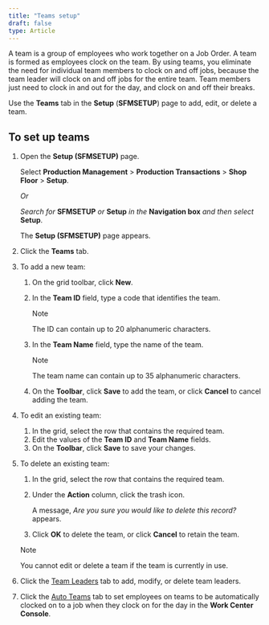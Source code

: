 ```yaml
---
title: "Teams setup"
draft: false
type: Article
---
```


A team is a group of employees who work together on a Job Order. A team is formed as employees clock on the team. By using teams, you eliminate the need for individual team members to clock on and off jobs, because the team leader will clock on and off jobs for the entire team. Team members just need to clock in and out for the day, and clock on and off their breaks.

Use the **Teams** tab in the **Setup** (**SFMSETUP**) page to add, edit, or delete a team.

## To set up teams

1.  Open the **Setup (SFMSETUP)** page.

    Select **Production Management** > **Production Transactions** > **Shop Floor** > **Setup**.

    *Or*

    *Search for* **SFMSETUP** *or* **Setup** *in the* **Navigation box** *and then select* **Setup**.

    The **Setup (SFMSETUP)** page appears.

2.  Click the **Teams** tab.
3.  To add a new team:
    1.  On the grid toolbar, click **New**.
    2.  In the **Team ID** field, type a code that identifies the team.
        >[!Note]
        >The ID can contain up to 20 alphanumeric characters.

    3.  In the **Team Name** field, type the name of the team.
        >[!Note]
        >The team name can contain up to 35 alphanumeric characters.

    4.  On the **Toolbar**, click **Save** to add the team, or click **Cancel** to cancel adding the team.
4.  To edit an existing team:
    1.  In the grid, select the row that contains the required team.
    2.  Edit the values of the **Team ID** and **Team Name** fields.
    3.  On the **Toolbar**, click **Save** to save your changes.
5.  To delete an existing team:
    1.  In the grid, select the row that contains the required team.
    2.  Under the **Action** column, click the trash icon.

        A message, *Are you sure you would like to delete this record?* appears.

    3.  Click **OK** to delete the team, or click **Cancel** to retain the team.

    >[!Note]
    >You cannot edit or delete a team if the team is currently in use.

6.  Click the [Team Leaders](team-leaders-setup.md) tab to add, modify, or delete team leaders.
7.  Click the [Auto Teams](setting-up-auto-teams.md) tab to set employees on teams to be automatically clocked on to a job when they clock on for the day in the **Work Center Console**.